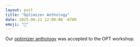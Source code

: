```yaml
---
layout: post
title: "Optimizer Anthology"
date: 2025-06-21 12:00:00 -0700
emoji: "📝"
---
```

Our <a href="#">optimizer anthology</a> was accepted to the OPT workshop.